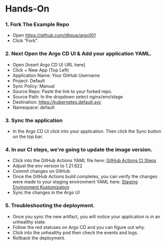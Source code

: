 # Hands-On

### 1. Fork The Example Repo

* Open https://github.com/dhpup/argo101
* Click “Fork”. 

### 2. Next Open the Argo CD UI & Add your application YAML.

* Open [Insert Argo CD UI URL here]
* Click + New App (Top Left)
* Application Name: Your GitHub Username
* Project: Default
* Sync Policy: Manual
* Source Repo: Paste the link to your forked repo.
* Source Path: In the dropdown select nginx/env/stage
* Destination: https://kubernetes.default.svc
* Namespace: default

### 3. Sync the application
* In the Argo CD UI click into your application. Then click the Sync button on the top bar.

### 4. In our CI steps, we're going to update the image version.
* Click into the GitHub Actions YAML file here: [GitHub Actions CI Steps](.github/workflows/gha.yml)
* Adjust the env version to 1.21.622
* Commit changes on GitHub
* Once the GitHub Actions build completes, you can verify the changes were made to your staging environment YAML here: [Staging Environment Kustomization](nginx/env/stage/kustomization.yaml)
* Sync the changes in the Argo UI

### 5. Troubleshooting the deployment.
* Once you sync the new artifact, you will notice your application is in an unhealthy state. 
* Follow the red statuses on Argo CD and you can figure out why. 
* Click into the unhealthy pod then check the events and logs.
* Rollback the deployment.

